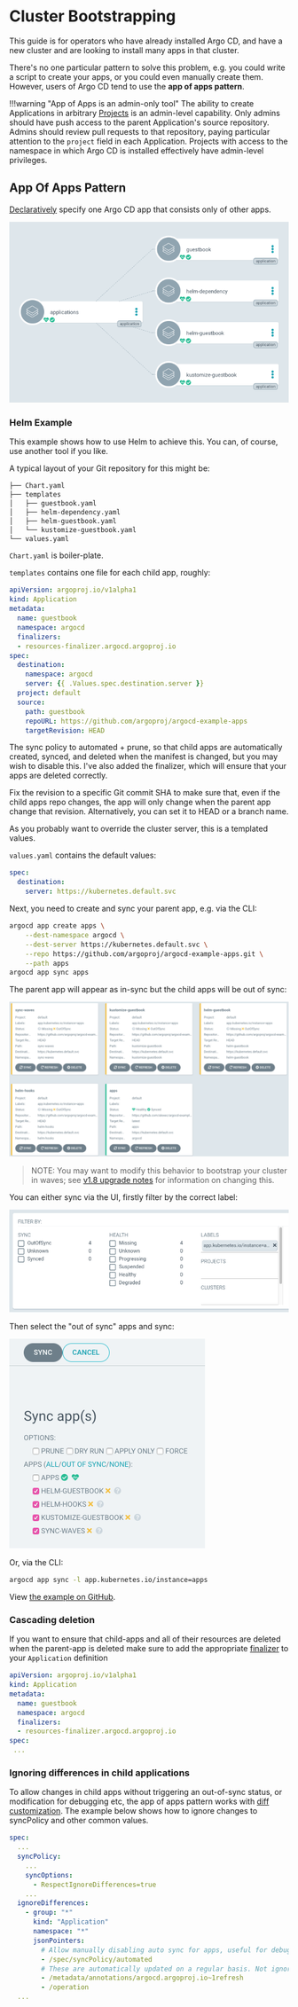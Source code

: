 # Cluster Bootstrapping

This guide is for operators who have already installed Argo CD, and have a new cluster and are looking to install many apps in that cluster.

There's no one particular pattern to solve this problem, e.g. you could write a script to create your apps, or you could even manually create them. However, users of Argo CD tend to use the **app of apps pattern**.

!!!warning "App of Apps is an admin-only tool"
    The ability to create Applications in arbitrary [Projects](./declarative-setup.md#projects) 
    is an admin-level capability. Only admins should have push access to the parent Application's source repository. 
    Admins should review pull requests to that repository, paying particular attention to the `project` field in each 
    Application. Projects with access to the namespace in which Argo CD is installed effectively have admin-level 
    privileges.

## App Of Apps Pattern

[Declaratively](declarative-setup.md) specify one Argo CD app that consists only of other apps.

![Application of Applications](../assets/application-of-applications.png)

### Helm Example

This example shows how to use Helm to achieve this. You can, of course, use another tool if you like.

A typical layout of your Git repository for this might be:

```
├── Chart.yaml
├── templates
│   ├── guestbook.yaml
│   ├── helm-dependency.yaml
│   ├── helm-guestbook.yaml
│   └── kustomize-guestbook.yaml
└── values.yaml
```

`Chart.yaml` is boiler-plate.

`templates` contains one file for each child app, roughly:

```yaml
apiVersion: argoproj.io/v1alpha1
kind: Application
metadata:
  name: guestbook
  namespace: argocd
  finalizers:
  - resources-finalizer.argocd.argoproj.io
spec:
  destination:
    namespace: argocd
    server: {{ .Values.spec.destination.server }}
  project: default
  source:
    path: guestbook
    repoURL: https://github.com/argoproj/argocd-example-apps
    targetRevision: HEAD
``` 

The sync policy to automated + prune, so that child apps are automatically created, synced, and deleted when the manifest is changed, but you may wish to disable this. I've also added the finalizer, which will ensure that your apps are deleted correctly.

Fix the revision to a specific Git commit SHA to make sure that, even if the child apps repo changes, the app will only change when the parent app change that revision. Alternatively, you can set it to HEAD or a branch name.

As you probably want to override the cluster server, this is a templated values.

`values.yaml` contains the default values:

```yaml
spec:
  destination:
    server: https://kubernetes.default.svc
```

Next, you need to create and sync your parent app, e.g. via the CLI:

```bash
argocd app create apps \
    --dest-namespace argocd \
    --dest-server https://kubernetes.default.svc \
    --repo https://github.com/argoproj/argocd-example-apps.git \
    --path apps  
argocd app sync apps  
```

The parent app will appear as in-sync but the child apps will be out of sync:

![New App Of Apps](../assets/new-app-of-apps.png)

> NOTE: You may want to modify this behavior to bootstrap your cluster in waves; see [v1.8 upgrade notes](upgrading/1.7-1.8.md) for information on changing this.

You can either sync via the UI, firstly filter by the correct label:

![Filter Apps](../assets/filter-apps.png)

Then select the "out of sync" apps and sync: 

![Sync Apps](../assets/sync-apps.png)

Or, via the CLI: 

```bash
argocd app sync -l app.kubernetes.io/instance=apps
```

View [the example on GitHub](https://github.com/argoproj/argocd-example-apps/tree/master/apps).



### Cascading deletion

If you want to ensure that child-apps and all of their resources are deleted when the parent-app is deleted make sure to add the appropriate [finalizer](../user-guide/app_deletion.md#about-the-deletion-finalizer) to your `Application` definition

```yaml
apiVersion: argoproj.io/v1alpha1
kind: Application
metadata:
  name: guestbook
  namespace: argocd
  finalizers:
  - resources-finalizer.argocd.argoproj.io
spec:
 ...
```

### Ignoring differences in child applications

To allow changes in child apps without triggering an out-of-sync status, or modification for debugging etc, the app of apps pattern works with [diff customization](../user-guide/diffing/). The example below shows how to ignore changes to syncPolicy and other common values.

```yaml
spec:
  ...
  syncPolicy:
    ...
    syncOptions:
      - RespectIgnoreDifferences=true
    ...
  ignoreDifferences:
    - group: "*"
      kind: "Application"
      namespace: "*"
      jsonPointers:
        # Allow manually disabling auto sync for apps, useful for debugging.
        - /spec/syncPolicy/automated
        # These are automatically updated on a regular basis. Not ignoring last applied configuration since it's used for computing diffs after normalization.
        - /metadata/annotations/argocd.argoproj.io~1refresh
        - /operation
  ...
```
